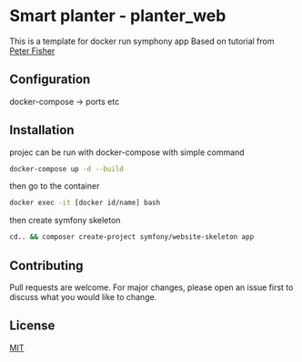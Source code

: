 # Smart planter - planter_web

This is a template for docker run symphony app
Based on tutorial from [Peter Fisher](https://youtu.be/BJh6Kht8E-s)

## Configuration
docker-compose -> ports etc

## Installation


projec can be run with docker-compose with simple command
```bash
docker-compose up -d --build
```

then go to the container
```bash
docker exec -it [docker id/name] bash
```

then create symfony skeleton
```bash
cd.. && composer create-project symfony/website-skeleton app
```

## Contributing
Pull requests are welcome. For major changes, please open an issue first to discuss what you would like to change.

## License
[MIT](https://choosealicense.com/licenses/mit/)
